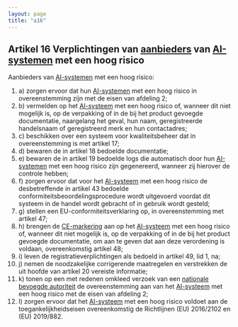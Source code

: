 ```yaml
---
layout: page
title: "a16"
---
```


## Artikel 16 Verplichtingen van [aanbieders](a3.md#^aanbieder) van [AI-systemen](a3.md#^ai-systeem) met een hoog risico

Aanbieders van [AI-systemen](a3.md#^ai-systeem) met een hoog risico:
1. a) zorgen ervoor dat hun [AI-systemen](a3.md#^ai-systeem) met een hoog risico in overeenstemming zijn met de eisen van afdeling 2;
2. b) vermelden op het [AI-systeem](a3.md#^ai-systeem) met een hoog risico of, wanneer dit niet mogelijk is, op de verpakking of in de bij het product gevoegde documentatie, naargelang het geval, hun naam, geregistreerde handelsnaam of geregistreerd merk en hun contactadres;
3. c) beschikken over een systeem voor kwaliteitsbeheer dat in overeenstemming is met artikel 17;
4. d) bewaren de in artikel 18 bedoelde documentatie;
5. e) bewaren de in artikel 19 bedoelde logs die automatisch door hun [AI-systemen](a3.md#^ai-systeem) met een hoog risico zijn gegenereerd, wanneer zij hierover de controle hebben;
6. f) zorgen ervoor dat voor het [AI-systeem](a3.md#^ai-systeem) met een hoog risico de desbetreffende in artikel 43 bedoelde conformiteitsbeoordelingsprocedure wordt uitgevoerd voordat dit systeem in de handel wordt gebracht of in gebruik wordt gesteld;
7. g) stellen een EU-conformiteitsverklaring op, in overeenstemming met artikel 47;
8. h) brengen de [CE-markering](a3.md#^ce) aan op het [AI-systeem](a3.md#^ai-systeem) met een hoog risico of, wanneer dit niet mogelijk is, op de verpakking of in de bij het product gevoegde documentatie, om aan te geven dat aan deze verordening is voldaan, overeenkomstig artikel 48;
9. i) leven de registratieverplichtingen als bedoeld in artikel 49, lid 1, na;
10. j) nemen de noodzakelijke corrigerende maatregelen en verstrekken de uit hoofde van artikel 20 vereiste informatie;
11. k) tonen op een met redenen omkleed verzoek van een [nationale bevoegde autoriteit](a3.md#^natbau) de overeenstemming aan van het [AI-systeem](a3.md#^ai-systeem) met een hoog risico met de eisen van afdeling 2;
12. l) zorgen ervoor dat het [AI-systeem](a3.md#^ai-systeem) met een hoog risico voldoet aan de toegankelijkheidseisen overeenkomstig de Richtlijnen (EU) 2016/2102 en (EU) 2019/882.